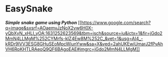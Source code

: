 # EasySnake
***Simple snake game using Python***
[[https://www.google.com/search?q=image&sxsrf=AOaemvJzNoX2vw6H0X-yQbXyN_xHLI_yOA:1631252623569&tbm=isch&source=iu&ictx=1&fir=jGdo2MmN4LLMgM%252CYMrfs-kIZ4Ew8M%252C_&vet=1&usg=AI4_-kRDr9lVV3ESG8GHuSEoMpcWiunYww&sa=X&ved=2ahUKEwiUmarJ2fPyAhVH6RoKHTLRAeoQ9QF6BAgoEAE#imgrc=jGdo2MmN4LLMgM]]

